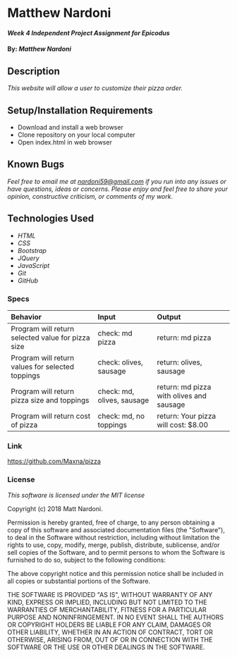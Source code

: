 # Matthew Nardoni

#### _Week 4 Independent Project Assignment for Epicodus_

#### By: _**Matthew Nardoni**_

## Description

_This website will allow a user to customize their pizza order._

## Setup/Installation Requirements

* Download and install a web browser
* Clone repository on your local computer
* Open index.html in web browser

## Known Bugs

_Feel free to email me at [nardoni59@gmail.com](mailto:nardoni59@gmail.com) if you run into any issues or have questions, ideas or concerns. Please enjoy and feel free to share your opinion, constructive criticism, or comments of my work._

## Technologies Used

* _HTML_
* _CSS_
* _Bootstrap_
* _JQuery_
* _JavaScript_
* _Git_
* _GitHub_

### Specs
| Behavior | Input | Output |
| :-------------     | :------------- | :------------- |
| Program will return selected value for pizza size | check: md pizza | return: md pizza |
| Program will return values for selected toppings | check: olives, sausage | return: olives, sausage |
| Program will return pizza size and toppings | check: md, olives, sausage | return: md pizza with olives and sausage |
| Program will return cost of pizza | check: md, no toppings | return: Your pizza will cost: $8.00 |




### Link
https://github.com/Maxna/pizza


### License

_This software is licensed under the MIT license_

Copyright (c) 2018 Matt Nardoni.

Permission is hereby granted, free of charge, to any person obtaining a copy of this software and associated documentation files (the "Software"), to deal in the Software without restriction, including without limitation the rights to use, copy, modify, merge, publish, distribute, sublicense, and/or sell copies of the Software, and to permit persons to whom the Software is furnished to do so, subject to the following conditions:

The above copyright notice and this permission notice shall be included in all copies or substantial portions of the Software.

THE SOFTWARE IS PROVIDED "AS IS", WITHOUT WARRANTY OF ANY KIND, EXPRESS OR IMPLIED, INCLUDING BUT NOT LIMITED TO THE WARRANTIES OF MERCHANTABILITY, FITNESS FOR A PARTICULAR PURPOSE AND NONINFRINGEMENT. IN NO EVENT SHALL THE AUTHORS OR COPYRIGHT HOLDERS BE LIABLE FOR ANY CLAIM, DAMAGES OR OTHER LIABILITY, WHETHER IN AN ACTION OF CONTRACT, TORT OR OTHERWISE, ARISING FROM, OUT OF OR IN CONNECTION WITH THE SOFTWARE OR THE USE OR OTHER DEALINGS IN THE SOFTWARE.
